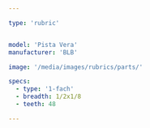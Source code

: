 ```yaml
---

type: 'rubric'


model: 'Pista Vera'
manufacturer: 'BLB'

image: '/media/images/rubrics/parts/'

specs:
  - type: '1-fach'
  - breadth: 1/2x1/8
  - teeth: 48

---
```

